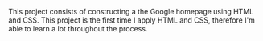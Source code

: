 This project consists of constructing a the Google homepage using HTML and CSS. This project is the first time I apply HTML and CSS, therefore I'm able to learn a lot throughout the process.
